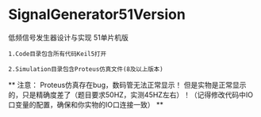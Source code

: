 # SignalGenerator51Version
低频信号发生器设计与实现  51单片机版  
```
1.Code目录包含所有代码Keil5打开
```
```
2.Simulation目录包含Proteus仿真文件(8及以上版本)
```
**
注意：
  Proteus仿真存在bug，数码管无法正常显示！
  但是实物是正常显示的，只是精确度差了（题目要求50HZ，实测45HZ左右）！（记得修改代码中IO口变量的配置，确保和你实物的IO口连接一致）
**

